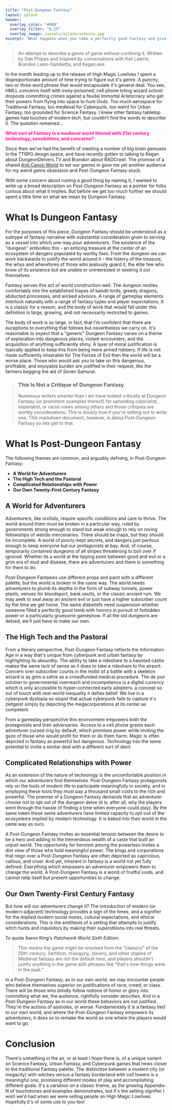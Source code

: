 ```yaml
---
title: "Post-Dungeon Fantasy"
layout: splash
header:
  overlay_color: "#000"
  overlay_filter: "0.25"
  overlay_image: /assets/splash/antenna.jpg
excerpt: "What happens when you take a perfectly good fantasy and give it gig economies, cell phone towers, and anxiety?"
---
```


> An attempt to describe a genre of game without confining it. Written by Dan Phipps and inspired by conversations with Kali Lawrie, Brandon Leon-Gambetta, and Kegan.exe.

In the month leading up to the release of High Magic Lowlives I spent a disproportionate amount of time trying to figure out it's genre. A punchy, two or three word phrase that would encapsulate it's general deal. You see, HMLL concerns itself with irony-poisoned, cell phone toting wizard school dropouts committing crimes against a feudal Immortal Aristocracy who get their powers from flying into space to hunt Gods. Too much aerospace for Traditional Fantasy, too medieval for Cyberpunk, too weird for Urban Fantasy, too grounded for Science Fantasy. I knew other fantasy tabletop games had touches of modern tech, but couldn't find the words to describe it. The question remained...

<span style="color:deeppink"> **What sort of Fantasy is a medieval world littered with 21st century technology, sensibilities, and concerns?**

Since then we've had the benefit of meeting a number of big brain geniuses in the TTRPG design space, and have recently gotten to talking to Kegan about DungeonDelvers.TV and Brandon about RADCrawl. The promise of a shared <a href="https://www.wizardthieffighter.com/2019/anti-canon-worlds-and-the-uvg/" target="_blank">Anti Canon World</a> to set our games in gave me yet another audience for my weird genre obsession and Post-Dungeon Fantasy stuck.

With some concern about ruining a good thing by naming it, I wanted to write up a broad description on Post-Dungeon Fantasy as a pointer for folks curious about what it implies. But before we get too much further we should spent a little time on what we mean by Dungeon Fantasy.

# What Is Dungeon Fantasy

For the purposes of this piece, Dungeon Fantasy should be understood as a subtype of fantasy narrative with substantial consideration given to serving as a vessel into which one may pour adventurers. The existence of the "dungeon" embodies this - an enticing treasure at the center of an ecosystem of dangers populated by worthy foes. From the dungeon we can work backwards to justify the world around it - the history of the treasure, the whys and wherefores of those who jealously guard it, the elite few who know of its existence but are unable or uninterested in seeking it out themselves.

Fantasy serves this act of world construction well. The dungeon nestles comfortably into the established tropes of bandit lords, greedy dragons, abducted princesses, and wicked advisors. A range of gameplay elements interlock naturally with a range of fantasy types and player expectations. It is a classic for a reason, and the body of work that would fall under this definition is large, growing, and not necessarily restricted to games.

The body of work is so large, in fact, that I'm confident that there are exceptions to everything that follows but nevertheless we carry on. It's reasonable to expect that a "generic" Dungeon Fantasy varies on a theme of exploration into dangerous places, violent encounters, and the acquisition of anything sufficiently shiny. A layer of moral justification is typically applied to keep this from being mere armed robbery. If life is not made sufficiently miserable for The Forces of Evil then the world will be a worse place. Those who would ask you to take on this dangerous, profitable, and enjoyable burden are justified in their request, like the farmers begging the aid of Seven Samurai.
>### This Is Not a Critique of Dungeon Fantasy
>Numerous writers smarter than I am have looked critically at Dungeon Fantasy (or prominent examples thereof) for upholding colonialist, imperialist, or racist views among others and those critiques are worthy considerations. This is doubly true if you're setting out to write one. This markdown document, however, is about Post-Dungeon Fantasy so lets get to that.

# What Is Post-Dungeon Fantasy

The following themes are common, and arguably defining, in Post-Dungeon Fantasy:

+ **A World for Adventurers**
+ **The High Tech and the Pastoral**
+ **Complicated Relationships with Power**
+ **Our Own Twenty-First Century Fantasy**
## A World for Adventurers

Adventurers, like orchids, require specific conditions and care to thrive. The world around them must be broken in a particular way, ruled by governments strong enough to stand but weak enough to rely on roving fellowships of weirdo mercenaries. There should be maps, but they should be incomplete. A world of poorly-kept secrets, and dangers just perilous enough to keep everyone but our protagonists at bay. And, of course, temporarily contained dungeons of all stripes threatening to boil over if ignored. Whether its a world at the tipping point between good and evil or a grim era of mud and disease, there are adventurers and there is something for them to do.

Post-Dungeon Fantasies use different props and paint with a different palette, but the world is broken in the same way. The world needs adventurers to plumb its depths in the form of subway tunnels, power plants, venues for bloodsport, bank vaults, or the classic ancient ruin. We may seek to seal away an ancient evil or just have a higher subscriber count by the time we get home. The same disbeliefs need suspension whether someone filled a perfectly good tomb with horrors in pursuit of forbidden power or a particularly gruesome gameshow. If all the old dungeons are delved, we'll just have to make our own.

## The High Tech and the Pastoral

From a literary perspective, Post-Dungeon Fantasy reflects the Information Age in a way that's unique from cyberpunk and urban fantasy by highlighting its absurdity. The ability to take a rideshare to a haunted castle makes the same lack of sense as it does to take a rideshare to the airport. Concern over subscriber counts in the midst of a battle with a skeleton wizard is as grim a satire as a crowdfunded medical procedure. The de jour solution to governmental overreach and incompetence is a digital currency which is only accessible to hyper-connected early adopters, a concept so out of touch with real-world inequality it defies belief. We live in a cyberpunk dystopia so stupid that actual cyberpunk fails to capture it's zeitgeist simply by depicting the megacorporations at its center as competent.

From a gameplay perspective this environment empowers both the protagonists and their adversaries. Access to a cell phone grants each adventurer cursed ring by default, which promises power while inviting the gaze of those who would profit for them or do them harm. Magic is often depicted in fantasy as powerful but dangerous. Technology has the same potential to invite a similar deal with a different sort of devil.

## Complicated Relationships with Power

As an extension of the nature of technology is the uncomfortable position in which our adventurers find themselves. Post-Dungeon Fantasy protagonists rely on the tools of modern life to participate meaningfully in society, and in employing these tools they must pay a thousand small costs to the rich and powerful. The premise of a Dungeon Fantasy demands that an adventurer choose not to opt out of the dungeon delve (it is, after all, why the players went through the hassle of finding a time when everyone could play). By the same token these same adventurers have limited capacity to opt-out of the ecosystems implied by modern technology. It is baked into their world in the same way as ours.

A Post-Dungeon Fantasy invites an essential tension between the desire to be a hero and adding to the tremendous wealth of a caste that built an unjust world. The opportunity for heroism among the powerless invites a dim view of those who hold meaningful power. The kings and corporations that reign over a Post-Dungeon Fantasy are often depicted as capricious, callous, and cruel. And yet, inherent in fantasy is a world not yet fully defined. Everything which empowers an adventurer empowers them to change the world. A Post-Dungeon Fantasy is a world of fruitful voids, and cannot help itself but present opportunities to change.

## Our Own Twenty-First Century Fantasy

But how will our adventurers change it? The introduction of modern (or modern-adjacent) technology provides a sign of the times, and a signifier for the implied modern social mores, cultural expectations, and ethical considerations. This is the antithesis of a setting that attempts to justify witch hunts and inquisitors by making their superstitions into real threats.

To quote Aaron King's *Patchwork World Sixth Edition*:
>This means the game might be unyoked from the "classics" of the 20th century. Serfdom, misogyny, slavery, and other staples of Medieval fantasy are not the default here, and players shouldn't justify anything in the game with phrases like "that's how things were in the past."

In a Post-Dungeon Fantasy, as in our own world, we may encounter people who believe themselves superior on justifications of race, creed, or class. There will be those who blindly follow notions of honor or glory into committing what we, the audience, rightfully consider atrocities. And in a Post-Dungeon Fantasy as in our world these behaviors are not justified. They're the actions of assholes, or worse. Fundamentally it is a fantasy tied to our own world, and where the Post-Dungeon Fantasy empowers its adventurers, it does so to remake the world as one where the players would want to go.

# Conclusion

There's something in the air, or at least I hope there is, of a unique variant on Science Fantasy, Urban Fantasy, and Cyberpunk games that hews closer to the traditional Fantasy palette. The distinction between a modern city (or megacity) with witches versus a fantasy borderland with cell towers is a meaningful one, promising different modes of play and accomplishing different goals. It's a variation on a classic theme, as the growing Appendix-N of touchstones and examples demonstrates, but it's the setting signifier I wish we'd had when we were selling people on High Magic Lowlives. Hopefully it's of some use to you too!
